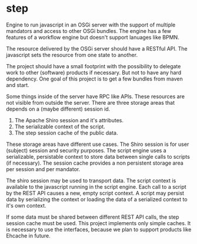 # step

Engine to run javascript in an OSGi server with the support of multiple mandators and access to other OSGi bundles. The engine has a few features of a workflow engine but doesn't support lanuages like BPMN.

The resource delivered by the OSGi server should have a RESTful API. The javascript sets the resource from one state to another.

The project should have a small footprint with the possibility to delegate work to other (software) products if necessary. But not to have any hard dependency. One goal of this project is to get a few bundles from maven and start.

Some things inside of the server have RPC like APIs. These resources are not visible from outside the server. There are three storage areas that depends on a (maybe different) session id.

1. The Apache Shiro session and it's attributes.
2. The serializable context of the script.
3. The step session cache of the public data.

These storage areas have different use cases. The Shiro session is for user (subject) session and security purposes. The script engine uses a serializable, persistable context to store data between single calls to scripts (if necessary). The session cache provides a non persistent storage area per session and per mandator.

The shiro session may be used to transport data. The script context is available to the javascript running in the script engine. Each call to a script by the REST API causes a new, empty script context. A script may persist data by serializing the context or loading the data of a serialized context to it's own context.

If some data must be shared between different REST API calls, the step session cache must be used. This project implements only simple caches. It is necessary to use the interfaces, because we plan to support products like Ehcache in future.
